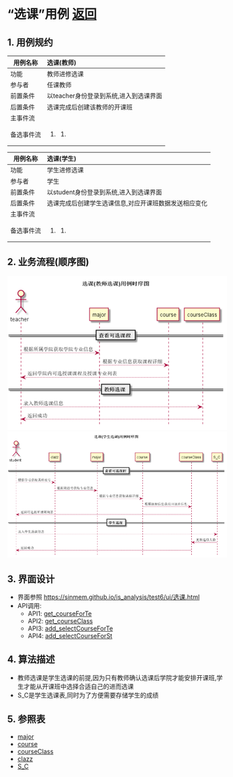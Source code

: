 # “选课”用例 [返回](../README.md)

## 1. 用例规约

|用例名称|选课(教师)|
|-------|:-------------|
|功能|教师进修选课|
|参与者|任课教师|
|前置条件|以teacher身份登录到系统,进入到选课界面|
|后置条件|选课完成后创建该教师的开课班|
|主事件流| |
|备选事件流|<ol><li><ol><li></li></ol></li></ol>|

|用例名称|选课(学生)|
|-------|:-------------|
|功能|学生进修选课|
|参与者|学生|
|前置条件|以student身份登录到系统,进入到选课界面|
|后置条件|选课完成后创建学生选课信息,对应开课班数据发送相应变化|
|主事件流| |
|备选事件流|<ol><li><ol><li></li></ol></li></ol>|

## 2. 业务流程(顺序图)

![选课](../../out/test6/sequence/选课(教师选课).png)
![选课](../../out/test6/sequence/选课(学生选课).png)

## 3. 界面设计

- 界面参照 https://sinmem.github.io/is_analysis/test6/ui/选课.html
- API调用:
    - API1: [get_courseForTe](../api/get_courseForTe.md)
    - API2: [get_courseClass](../api/get_courseClass.md)
    - API3: [add_selectCourseForTe](../api/add_selectCourseForTe.md)
    - API4: [add_selectCourseForSt](../api/add_selectCourseForSt.md)

## 4. 算法描述

- 教师选课是学生选课的前提,因为只有教师确认选课后学院才能安排开课班,学生才能从开课班中选择合适自己的进而选课
- S_C是学生选课表,同时为了方便需要存储学生的成绩
    
## 5. 参照表

- [major](../数据库设计.md/#major)
- [course](../数据库设计.md/#course)
- [courseClass](../数据库设计.md/#courseClass)
- [clazz](../数据库设计.md/#clazz)
- [S_C](../数据库设计.md/#S_C)